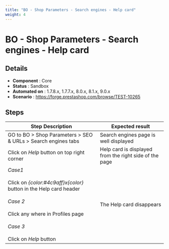 ```yaml
---
title: "BO - Shop Parameters - Search engines - Help card"
weight: 4
---
```


# BO - Shop Parameters - Search engines - Help card
## Details
* **Component** : Core
* **Status** : Sandbox
* **Automated on** : 1.7.8.x, 1.7.7.x, 8.0.x, 8.1.x, 9.0.x
* **Scenario** : https://forge.prestashop.com/browse/TEST-10265

## Steps
| Step Description | Expected result |
| ----- | ----- |
| GO to BO > Shop Parameters > SEO & URLs > Search engines tabs | Search engines page is well displayed |
| Click on *Help* button on top right corner | Help card is displayed from the right side of the page |
| *Case1*<br><br>Click on *{color:#4c9aff}x{color}* button in the Help card header<br><br>*Case 2*<br><br>Click any where in Profiles page<br><br>*Case 3* <br><br>Click on *Help* button | The Help card disappears |
